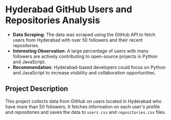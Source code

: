 # Hyderabad GitHub Users and Repositories Analysis

- **Data Scraping**: The data was scraped using the GitHub API to fetch users from Hyderabad with over 50 followers and their recent repositories.
- **Interesting Observation**: A large percentage of users with many followers are actively contributing to open-source projects in Python and JavaScript.
- **Recommendation**: Hyderabad-based developers could focus on Python and JavaScript to increase visibility and collaboration opportunities.

## Project Description

This project collects data from GitHub on users located in Hyderabad who have more than 50 followers. It fetches information on each user's profile and repositories and saves the data to `users.csv` and `repositories.csv` files.
